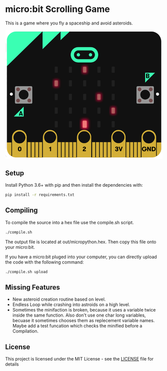 # micro:bit Scrolling Game

This is a game where you fly a spaceship and avoid asteroids.

![Scrolling Game Demo Picture](https://github.com/J4unty/microbit-Scrolling-Game/raw/master/images/demo_picture.png)

## Setup

Install Python 3.6+ with pip and then install the dependencies with:
```bash
pip install -r requirements.txt
```

## Compiling

To compile the source into a hex file use the compile.sh script.
```bash
./compile.sh
```
The output file is located at out/micropython.hex. Then copy this file onto your micro:bit.

If you have a micro:bit pluged into your computer, you can directly upload the code with the following command:
```bash
./compile.sh upload
```

## Missing Features

* New asteroid creation routine based on level.
* Endless Loop while crashing into astroids on a high level.
* Sometimes the minifaction is broken, because it uses a variable twice inside the same function. Also don't use one char long variables, becuase it sometimes chooses them as replecement variable names. Maybe add a test funcation which checks the minified before a Compilation.

## License

This project is licensed under the MIT License - see the [LICENSE](LICENSE) file for details
